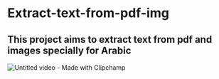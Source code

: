﻿# Extract-text-from-pdf-img

## This project aims to extract text from pdf and images specially for Arabic

![Untitled video - Made with Clipchamp](https://github.com/Lama-Aldhafeeri/Extract-text-/assets/84765301/5fb04766-1b46-4ac8-b55c-42a50e51ee6a)


